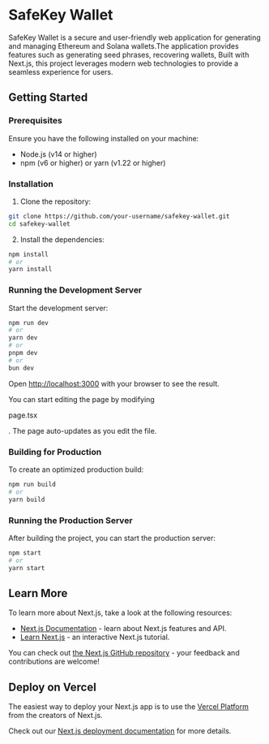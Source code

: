 # SafeKey Wallet

SafeKey Wallet is a secure and user-friendly web application for generating and managing Ethereum and Solana wallets.The application provides features such as generating seed phrases, recovering wallets, Built with Next.js, this project leverages modern web technologies to provide a seamless experience for users.


## Getting Started

### Prerequisites

Ensure you have the following installed on your machine:

- Node.js (v14 or higher)
- npm (v6 or higher) or yarn (v1.22 or higher)

### Installation

1. Clone the repository:

```bash
git clone https://github.com/your-username/safekey-wallet.git
cd safekey-wallet
```

2. Install the dependencies:

```bash
npm install
# or
yarn install
```

### Running the Development Server

Start the development server:

```bash
npm run dev
# or
yarn dev
# or
pnpm dev
# or
bun dev
```

Open [http://localhost:3000](http://localhost:3000) with your browser to see the result.

You can start editing the page by modifying 

page.tsx

. The page auto-updates as you edit the file.

### Building for Production

To create an optimized production build:

```bash
npm run build
# or
yarn build
```

### Running the Production Server

After building the project, you can start the production server:

```bash
npm start
# or
yarn start
```

## Learn More

To learn more about Next.js, take a look at the following resources:

- [Next.js Documentation](https://nextjs.org/docs) - learn about Next.js features and API.
- [Learn Next.js](https://nextjs.org/learn) - an interactive Next.js tutorial.

You can check out [the Next.js GitHub repository](https://github.com/vercel/next.js) - your feedback and contributions are welcome!

## Deploy on Vercel

The easiest way to deploy your Next.js app is to use the [Vercel Platform](https://vercel.com/new?utm_medium=default-template&filter=next.js&utm_source=create-next-app&utm_campaign=create-next-app-readme) from the creators of Next.js.

Check out our [Next.js deployment documentation](https://nextjs.org/docs/app/building-your-application/deploying) for more details.